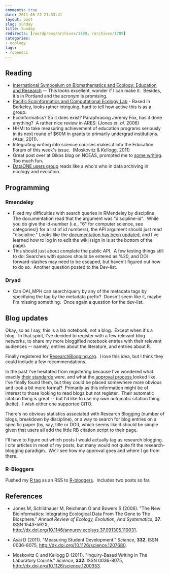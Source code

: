 ```yaml
---
comments: true
date: 2011-05-22 21:33:41
layout: post
slug: sunday
title: Sunday
redirects: [/wordpress/archives/1789, /archives/1789]
categories:
- ecology
tags:
- ropensci
---
```


## Reading
	
* [International Symposium on Biomathematics and Ecology: Education and Research](http://www.biomath.ilstu.edu/beer/) -- This looks excellent, wonder if I can make it.  Besides, it's in Portland and the acronym is promising.
* [Pacific Ecoinformatics and Computational Ecology Lab](http://www.foodwebs.org/) - Based in Berkeley, looks rather intriguing, hard to tell how active this is as a group.
* Ecoinformatics? So it does exist? Paraphrasing Jeremy Fox, has it done anything?  A rather nice review in ARES: (Jones _et. al._ 2006)
* HHMI to take measuring achievement of education programs seriously  in its next round of $60M in grants to primarily undergrad  institutions.  (Asai, 2011).
* Integrating writing into science courses makes it into the Education Forum of this week's issue.  (Moskovitz & Kellogg, 2011)
* Great post over at Oikos blog on NCEAS, prompted me to [some writing](http://www.carlboettiger.info/archives/1788). Too much fun.
* [DataONE users group](https://www.dataone.org/content/dataone-users-group) reads like a who's who in data archiving in ecology and evolution.


## Programming


### Rmendeley

* Fixed my difficulties with search queries in RMendeley by discipline.  The documentation read that the argument was "discipline-id".  While you do give the id-number (i.e., "6" for computer science, see categories() for a list of id numbers), the API argument should just read "discipline." Looks like the [documentation has been updated](https://sites.google.com/site/mendeleyapi/home/concepts#discipline_id), and I've learned how to log in to edit the wiki (sign in is at the bottom of the page).
* This should just about complete the public API.  A few testing things still to do: Searches with spaces should be entered as %20, and DOI forward-slashes may need to be escaped, but haven't figured out how to do so.  Another question posted to the Dev-list.


### Dryad

* Can OAI_MPH can search/query by any of the metadata tags by specifying the tag by the metadata prefix?  Doesn't seem like it, maybe I'm missing something.  Once again a question for the dev-list.


## Blog updates

Okay, so as I say, this is a lab notebook, not a blog.  Except when it's a blog.  In that spirit, I've decided to register with a few relevant blog networks, to share my more bloggified notebook entries with their relevant audiences -- namely, entries about the literature, and entries about R.

Finally registered for [ResearchBlogging.org](http://researchblogging.org/news/?p=88).  I love this idea, but I think they could include a few recommendations.

In the past I've hesitated from registering because I've wondered what exactly [their standards ](http://researchblogging.org/news/?p=88)were, and what the[ approval process ](http://www.researchblogging.org/static/index/page/register)looked like.  I've finally found them, but they could be placed somewhere more obvious and look a bit more formal?  Primarily as this information might be of interest to those looking to read blogs but not register.  Their automatic citation thing is great -- but I'd like to use my own automatic citation thing (kcite).  I wish either one supported CiTO.

There's no obvious statistics associated with Research Blogging (number of blogs, breakdown by discipline), or a way to search for blog entries on a specific paper (by, say, title or DOI), which seems like it should be simple given that users all add the little RB citation script to their page.

I'll have to figure out which posts I would actually tag as research blogging.  I cite articles in most of my posts, but many would not quite fit the research-blogging paradigm.  We'll see how my approval goes and where I go from there.


### R-Bloggers


Pushed my [R tag](http://www.carlboettiger.info/archives/tag/r/feed/rss) as an RSS to [R-bloggers](http://www.r-bloggers.com/).  Includes two posts so far.

## References


- Jones M, Schildhauer M, Reichman O and Bowers S (2006).
"The New Bioinformatics: Integrating Ecological Data From The Gene to The Biosphere."
*Annual Review of Ecology, Evolution, And Systematics*, **37**.
ISSN 1543-592X, <a href="http://dx.doi.org/10.1146/annurev.ecolsys.37.091305.110031">http://dx.doi.org/10.1146/annurev.ecolsys.37.091305.110031</a>.

- Asai D (2011).
"Measuring Student Development."
*Science*, **332**.
ISSN 0036-8075, <a href="http://dx.doi.org/10.1126/science.1207680">http://dx.doi.org/10.1126/science.1207680</a>.

- Moskovitz C and Kellogg D (2011).
"Inquiry-Based Writing in The Laboratory Course."
*Science*, **332**.
ISSN 0036-8075, <a href="http://dx.doi.org/10.1126/science.1200353">http://dx.doi.org/10.1126/science.1200353</a>.
